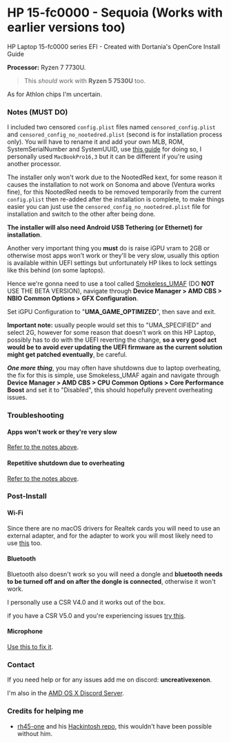 # HP 15-fc0000 - Sequoia (Works with earlier versions too)
HP Laptop 15-fc0000 series EFI - Created with Dortania's OpenCore Install Guide

**Processor:** Ryzen 7 7730U.

> This *should* work with **Ryzen 5 7530U** too.

As for Athlon chips I'm uncertain.

### Notes (MUST DO)
I included two censored `config.plist` files named `censored_config.plist` and `censored_config_no_nootedred.plist` (second is for installation process only). You will have to rename it and add your own MLB, ROM, SystemSerialNumber and SystemUUID, use [this guide](https://dortania.github.io/OpenCore-Install-Guide/AMD/zen.html#platforminfo) for doing so, I personally used `MacBookPro16,3` but it can be different if you're using another processor.

The installer only won't work due to the NootedRed kext, for some reason it causes the installation to not work on Sonoma and above (Ventura works fine), for this NootedRed needs to be removed temporarily from the current `config.plist` then re-added after the installation is complete, to make things easier you can just use the `censored_config_no_nootedred.plist` file for installation and switch to the other after being done.

**The installer will also need Android USB Tethering (or Ethernet) for installation**.

Another very important thing you **must** do is raise iGPU vram to 2GB or otherwise most apps won't work or they'll be very slow, usually this option is available within UEFI settings but unfortunately HP likes to lock settings like this behind (on some laptops).

Hence we're gonna need to use a tool called [Smokeless_UMAF](https://github.com/DavidS95/Smokeless_UMAF) (DO **NOT** USE THE BETA VERSION), navigate through **Device Manager > AMD CBS > NBIO Common Options > GFX Configuration**.

Set iGPU Configuration to "**UMA_GAME_OPTIMIZED**", then save and exit. 

**Important note:** usually people would set this to "UMA_SPECIFIED" and select 2G, however for some reason that doesn't work on this HP Laptop, possibly has to do with the UEFI reverting the change, **so a very good act would be to avoid *ever* updating the UEFI firmware as the current solution might get patched eventually**, be careful.

***One more thing***, you may often have shutdowns due to laptop overheating, the fix for this is simple, use Smokeless_UMAF again and navigate through **Device Manager > AMD CBS > CPU Common Options > Core Performance Boost** and set it to "Disabled", this should hopefully prevent overheating issues.

### Troubleshooting
#### Apps won't work or they're very slow
[Refer to the notes above](https://github.com/BunnyIsaac/HP-15-fc0000-Hackintosh/tree/main?tab=readme-ov-file#notes-must-do).

#### Repetitive shutdown due to overheating
[Refer to the notes above](https://github.com/BunnyIsaac/HP-15-fc0000-Hackintosh/tree/main?tab=readme-ov-file#notes-must-do).

### Post-Install
#### Wi-Fi 
Since there are no macOS drivers for Realtek cards you will need to use an external adapter, and for the adapter to work you will most likely need to use [this](https://github.com/chris1111/Wireless-USB-Big-Sur-Adapter) too.

#### Bluetooth 
Bluetooth also doesn't work so you will need a dongle and **bluetooth needs to be turned off and on after the dongle is connected**, otherwise it won't work.

I personally use a CSR V4.0 and it works out of the box.

if you have a CSR V5.0 and you're experiencing issues [try this](https://www.reddit.com/r/hackintosh/comments/1g4z5te).

#### Microphone
[Use this to fix it](https://github.com/qhuyduong/AMDMicrophone).

### Contact
If you need help or for any issues add me on discord: **uncreativexenon**.

I'm also in the [AMD OS X Discord Server](https://discord.com/invite/EfCYAJW).

### Credits for helping me
* [rh45-one](https://github.com/rh45-one) and his [Hackintosh repo](https://github.com/rh45-one/ThinkPad-E14-Hackintosh), this wouldn't have been possible without him.
